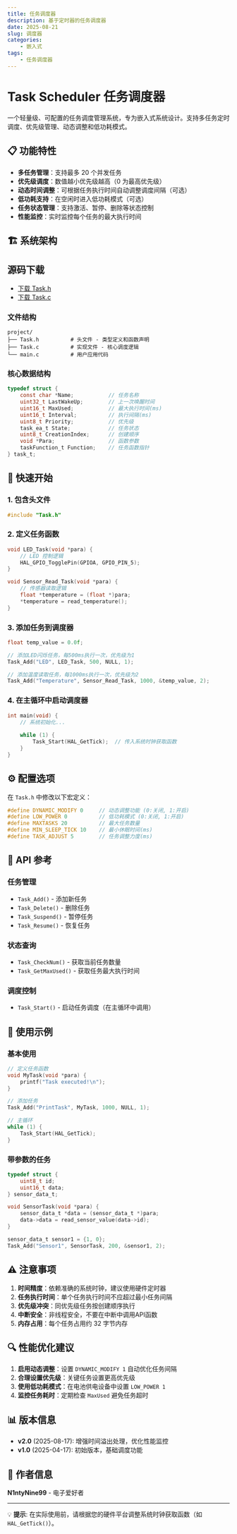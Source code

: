 ```yaml
---
title: 任务调度器
description: 基于定时器的任务调度器
date: 2025-08-21
slug: 调度器
categories:
    - 嵌入式
tags:
    - 任务调度器
---
```


# Task Scheduler 任务调度器

一个轻量级、可配置的任务调度管理系统，专为嵌入式系统设计。支持多任务定时调度、优先级管理、动态调整和低功耗模式。

## 📋 功能特性

- **多任务管理**：支持最多 20 个并发任务
- **优先级调度**：数值越小优先级越高（0 为最高优先级）
- **动态时间调整**：可根据任务执行时间自动调整调度间隔（可选）
- **低功耗支持**：在空闲时进入低功耗模式（可选）
- **任务状态管理**：支持激活、暂停、删除等状态控制
- **性能监控**：实时监控每个任务的最大执行时间

## 🏗️ 系统架构


## 源码下载

- [下载 Task.h](/code/Task/Task.h)
- [下载 Task.c](/code/Task/Task.c)


### 文件结构

```
project/
├── Task.h          # 头文件 - 类型定义和函数声明
├── Task.c          # 实现文件 - 核心调度逻辑
└── main.c          # 用户应用代码
```

### 核心数据结构

```c
typedef struct {
    const char *Name;           // 任务名称
    uint32_t LastWakeUp;        // 上一次唤醒时间
    uint16_t MaxUsed;           // 最大执行时间(ms)
    uint16_t Interval;          // 执行间隔(ms)
    uint8_t Priority;           // 优先级
    task_ea_t State;            // 任务状态
    uint8_t CreationIndex;      // 创建顺序
    void *Para;                 // 函数参数
    taskFunction_t Function;    // 任务函数指针
} task_t;
```

## 🔧 快速开始

### 1. 包含头文件

```c
#include "Task.h"
```

### 2. 定义任务函数

```c
void LED_Task(void *para) {
    // LED 控制逻辑
    HAL_GPIO_TogglePin(GPIOA, GPIO_PIN_5);
}

void Sensor_Read_Task(void *para) {
    // 传感器读取逻辑
    float *temperature = (float *)para;
    *temperature = read_temperature();
}
```

### 3. 添加任务到调度器

```c
float temp_value = 0.0f;

// 添加LED闪烁任务，每500ms执行一次，优先级为1
Task_Add("LED", LED_Task, 500, NULL, 1);

// 添加温度读取任务，每1000ms执行一次，优先级为2
Task_Add("Temperature", Sensor_Read_Task, 1000, &temp_value, 2);
```

### 4. 在主循环中启动调度器

```c
int main(void) {
    // 系统初始化...
    
    while (1) {
        Task_Start(HAL_GetTick);  // 传入系统时钟获取函数
    }
}
```

## ⚙️ 配置选项

在 `Task.h` 中修改以下宏定义：

```c
#define DYNAMIC_MODIFY 0     // 动态调整功能 (0:关闭, 1:开启)
#define LOW_POWER 0          // 低功耗模式 (0:关闭, 1:开启)
#define MAXTASKS 20          // 最大任务数量
#define MIN_SLEEP_TICK 10    // 最小休眠时间(ms)
#define TASK_ADJUST 5        // 任务调整力度(ms)
```

## 📖 API 参考

### 任务管理

- `Task_Add()` - 添加新任务
- `Task_Delete()` - 删除任务
- `Task_Suspend()` - 暂停任务
- `Task_Resume()` - 恢复任务

### 状态查询

- `Task_CheckNum()` - 获取当前任务数量
- `Task_GetMaxUsed()` - 获取任务最大执行时间

### 调度控制

- `Task_Start()` - 启动任务调度（在主循环中调用）

## 🎯 使用示例

### 基本使用

```c
// 定义任务函数
void MyTask(void *para) {
    printf("Task executed!\n");
}

// 添加任务
Task_Add("PrintTask", MyTask, 1000, NULL, 1);

// 主循环
while (1) {
    Task_Start(HAL_GetTick);
}
```

### 带参数的任务

```c
typedef struct {
    uint8_t id;
    uint16_t data;
} sensor_data_t;

void SensorTask(void *para) {
    sensor_data_t *data = (sensor_data_t *)para;
    data->data = read_sensor_value(data->id);
}

sensor_data_t sensor1 = {1, 0};
Task_Add("Sensor1", SensorTask, 200, &sensor1, 2);
```

## ⚠️ 注意事项

1. **时间精度**：依赖准确的系统时钟，建议使用硬件定时器
2. **任务执行时间**：单个任务执行时间不应超过最小任务间隔
3. **优先级冲突**：同优先级任务按创建顺序执行
4. **中断安全**：非线程安全，不要在中断中调用API函数
5. **内存占用**：每个任务占用约 32 字节内存

## 🔍 性能优化建议

1. **启用动态调整**：设置 `DYNAMIC_MODIFY 1` 自动优化任务间隔
2. **合理设置优先级**：关键任务设置更高优先级
3. **使用低功耗模式**：在电池供电设备中设置 `LOW_POWER 1`
4. **监控任务耗时**：定期检查 `MaxUsed` 避免任务超时

## 📊 版本信息

- **v2.0** (2025-08-17): 增强时间溢出处理，优化性能监控
- **v1.0** (2025-04-17): 初始版本，基础调度功能

## 👥 作者信息

**N1ntyNine99** - 电子爱好者

---

💡 **提示**: 在实际使用前，请根据您的硬件平台调整系统时钟获取函数（如 `HAL_GetTick()`）。
